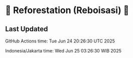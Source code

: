 
# 🌳 Reforestation (Reboisasi) 🌲

## Last Updated

GitHub Actions time: Tue Jun 24 20:26:30 UTC 2025

Indonesia/Jakarta time: Wed Jun 25 03:26:30 WIB 2025

